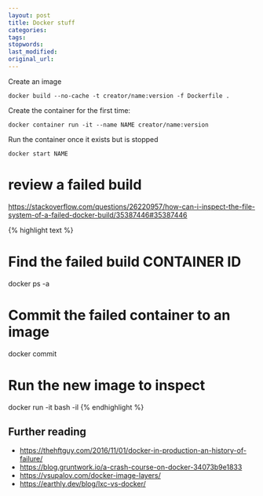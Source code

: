 ```yaml
---
layout: post
title: Docker stuff
categories:
tags:
stopwords:
last_modified:
original_url:
---
```


<!--more-->

Create an image

	docker build --no-cache -t creator/name:version -f Dockerfile .

Create the container for the first time:

	docker container run -it --name NAME creator/name:version

Run the container once it exists but is stopped

	docker start NAME

# review a failed build

https://stackoverflow.com/questions/26220957/how-can-i-inspect-the-file-system-of-a-failed-docker-build/35387446#35387446

{% highlight text %}
# Find the failed build CONTAINER ID
docker ps -a

# Commit the failed container to an image
docker commit <sha>

# Run the new image to inspect
docker run -it <img-id> bash -il
{% endhighlight %}

## Further reading

* https://thehftguy.com/2016/11/01/docker-in-production-an-history-of-failure/
* https://blog.gruntwork.io/a-crash-course-on-docker-34073b9e1833
* https://vsupalov.com/docker-image-layers/
* https://earthly.dev/blog/lxc-vs-docker/
